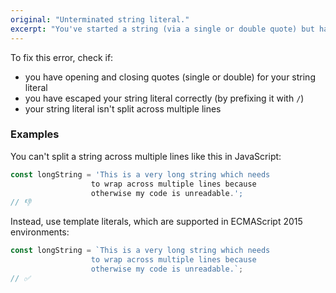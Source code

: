 ```yaml
---
original: "Unterminated string literal."
excerpt: "You've started a string (via a single or double quote) but haven't ended it."
---
```


To fix this error, check if: 

- you have opening and closing quotes (single or double) for your string literal
- you have escaped your string literal correctly (by prefixing it with `/`)
- your string literal isn't split across multiple lines

### Examples

You can't split a string across multiple lines like this in JavaScript:

```js
const longString = 'This is a very long string which needs
                  to wrap across multiple lines because
                  otherwise my code is unreadable.';
// 👎
```

Instead, use template literals, which are supported in ECMAScript 2015 environments:

```js
const longString = `This is a very long string which needs
                  to wrap across multiple lines because
                  otherwise my code is unreadable.`;
// ✅
```

